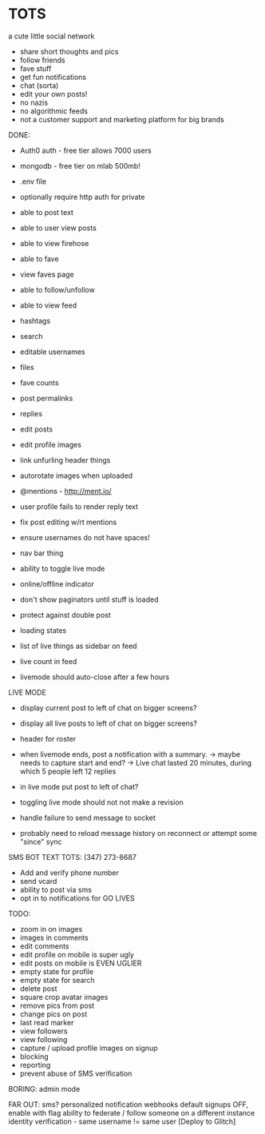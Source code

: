 # TOTS
a cute little social network

* share short thoughts and pics
* follow friends
* fave stuff
* get fun notifications
* chat (sorta)
* edit your own posts!
* no nazis
* no algorithmic feeds
* not a customer support and marketing platform for big brands



DONE:

* Auth0 auth - free tier allows 7000 users
* mongodb - free tier on mlab 500mb!
* .env file
* optionally require http auth for private
* able to post text
* able to user view posts
* able to view firehose
* able to fave
* view faves page
* able to follow/unfollow
* able to view feed
* hashtags
* search
* editable usernames
* files
* fave counts
* post permalinks
* replies
* edit posts
* edit profile images
* link unfurling header things

* autorotate images when uploaded
* @mentions - http://ment.io/
* user profile fails to render reply text
* fix post editing w/rt mentions
* ensure usernames do not have spaces!
* nav bar thing
* ability to toggle live mode
* online/offline indicator
* don't show paginators until stuff is loaded
* protect against double post
* loading states
* list of live things as sidebar on feed
* live count in feed
* livemode should auto-close after a few hours


LIVE MODE

* display current post to left of chat on bigger screens?
* display all live posts to left of chat on bigger screens?

* header for roster
* when livemode ends, post a notification with a summary.
    -> maybe needs to capture start and end?
    -> Live chat lasted 20 minutes, during which 5 people left 12 replies
* in live mode put post to left of chat?

* toggling live mode should not not make a revision
* handle failure to send message to socket
* probably need to reload message history on reconnect or attempt some "since" sync

SMS BOT
TEXT TOTS: (347) 273-8687
* Add and verify phone number
* send vcard
* ability to post via sms
* opt in to notifications for GO LIVES



TODO:
* zoom in on images
* images in comments
* edit comments
* edit profile on mobile is super ugly
* edit posts on mobile is EVEN UGLIER
* empty state for profile
* empty state for search
* delete post
* square crop avatar images
* remove pics from post
* change pics on post
* last read marker
* view followers
* view following
* capture / upload profile images on signup
* blocking
* reporting
* prevent abuse of SMS verification


BORING:
admin mode

FAR OUT:
sms?
personalized notification webhooks
default signups OFF, enable with flag
ability to federate / follow someone on a different instance
identity verification - same username != same user
[Deploy to Glitch]
